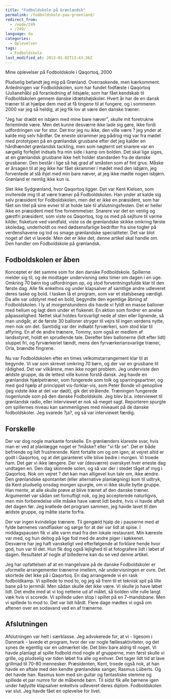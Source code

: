 ```yaml
---
title: "Fodboldskole på Grønlandsk"
permalink: /fodboldskole-paa-groenland/
redirect_from:
  - /node/249
  - /249/
language: da
categories:
  - Oplevelser
tags:
  - Fodboldskole
last_modified_at: 2013-01-02T13:43:36Z
---
```


Mine oplevelser på Fodboldskole i Qaqortoq, 2000

Pludselig befandt jeg mig på Grønland. Overraskende, men kærkomment. Anledningen var Fodboldskolen, som har fundet fodfæste i Qaqortoq (Julianehåb) på foranledning af ildsjæle, som har fået kendskab til Fodboldskolen gennem danske idrætshøjskoler. Hvert år har de en dansk træner til at hjælpe dem med at få tingene til at fungere, og i sommeren 2000 var jeg så heldig, at jeg fik lov at være den danske træner.

"Jeg har dræbt en isbjørn med mine bare næver", skulle mit foretrukne ferieminde være. Men det kunne desværre ikke lade sig gøre, ikke fordi udfordringen var for stor. Det tror jeg nu ikke, den ville være ? jeg ynder at kalde mig selv hårdfør. De eneste skrammer jeg pådrog mig var fra mødet med prototypen på en grønlandsk grusbane efter det jeg kalder en hårdhændet grønlandsk tackling, men som nøgternt set snarere var en sørgelig forfejlet indsats fra min side i kamp om bolden. Det skal lige siges, at en grønlandsk grusbane ikke helt holder standarden fra de danske grusbaner. Den består i lige så høj grad af småsten som af fint grus. Måske er årsagen til at jeg ikke har fået skrammer i mødet med den isbjørn, jeg forventede at slå ihjel med min bare næver, at jeg ikke mødte nogen isbjørn. Grønland er nemlig ikke kun is.

Slet ikke Sydgrønland, hvor Qaqortoq ligger. Det var Kent Kielsen, som inviterede mig til at være træner på Fodboldskolen. Han ynder at kalde sig selv præsident for Fodboldskolen, men det er ikke en præsident, som har fået sin titel på sine evner til at holde tale til afslutningsfesten. Det er heller ikke en præsident med fine fornemmelser. Snarere var det en venlig og gæstfri præsident, som viste os Qaqortoq, tog os med på sejlture til varme kilder, fisketure ved vandfald, viste os de grønlandske skikke omkring første skoledag, underholdt os med dødsensfarlige bedrifter fra sine togter på verdenshavene og lod os smage grønlandske specialiteter. Det var blot noget af det vi lavede. Men det er ikke det, denne artikel skal handle om. Den handler om Fodboldskole på grønlandsk.

Fodboldskolen er åben
---------------------

Konceptet er det samme som for den danske Fodboldskole. Spillerne melder sig til, og de modtager undervisning seks timer om dagen i en uge. Omkring 70 børn tog udfordringen op, og stod forventningsfulde klar til den første dag. Alle fik enkeltvis og under klapsalver af samtlige andre udleveret deres taske og bold. I tasken lå et program, som var et statsbesøg værdigt. Da alle var udstyret med en bold, begyndte den egentlige åbning af Fodboldskolen. I ly af morgenstundens dis havde vi fyldt en masse balloner med helium og lagt dem under et fiskenet. En aktion som fordrer en anelse påpasselighed. Nettet skal holdes forsvarligt nede af sten eller lignende, så man undgår, at de første 30 balloner stryger til vejrs til ingen verdens nytte, men nok om det. Samtidig var der indkøbt fyrværkeri, som stod klar til affyring. En af de andre trænere, Tommy, som også er medlem af landsstyret, holdt en sprudlende tale. Derefter blev ballonerne (lidt efter lidt) sluppet fri, og fyrværkeriet tændt, mens den fyrværkeriansvarlige træner, Orla, brændte fingrene.

Nu var Fodboldskolen efter en times velkomstarrangement klar til at begynde. Vi var som skrevet omkring 70 børn, og der var en grusbane til rådighed. Det var vilkårene, men ikke noget problem. Jeg underviste den ældste gruppe, da de lettest ville kunne forstå dansk. Jeg havde en grønlandsk hjælpetræner, som fungerede som tolk og sparringspartner, og med god hjælp af princippet vis-forklar-vis, som Peter Bonde vil genoplive (jeg vidste ikke at det var dødt), gik det strålende. Træningen fungerede nogenlunde som på den danske Fodboldskole. Jeg blev bl.a. interviewet til grønlandsk radio, eller interviewet er nok så meget sagt. Reporteren spurgte om spillernes niveau kan sammenlignes med niveauet på de danske fodboldskoler. Jeg svarede ?ja?, og så var interviewet færdig.

Forskelle
---------

Der var dog nogle markante forskelle. En grønlænders klareste svar, hvis man er ved at planlægge noget er ?måske? eller "vi får se". Det er både befriende og lidt frustrerende. Kent fortalte om og om igen, at vejret altid er godt i Qaqortoq, og at det garanteret ville blive bedre i morgen. Vi troede ham. Det gør vi ikke længere. Der var (desværre) overskyet hver eneste dag undtagen en. Den dag skinnede solen, og så var der i stedet tåget af myg i Qaqortoq. Nok om vejret ? det kan man alligevel kun tale om, ikke ændre. Den grønlandske spontanitet (eller alternative planlægning) kom til udtryk, da Kent pludselig onsdag morgen spurgte, om vi ikke skulle bytte gruppe. Han mente, at alle skulle prøve at blive trænet af den danske træner. Argumentet var sådan set fornuftigt nok, og jeg accepterede naturligvis, men min forberedelse ville måske have været lidt bedre, hvis vi havde aftalt det dagen før. Jeg krøllede det program sammen, jeg havde lavet til den ældste gruppe, og måtte starte forfra.

Der var ingen kvindelige trænere. Til gengæld hjalp de i pauserne med at fylde børnenes vandflasker og sørge for at der var lidt at spise. I middagspausen fik vi alle varm mad fra den lokale restaurant. Min kæreste var med, og hun deltog på lige fod med de andre piger i køkkenet. Desværre har jeg haft vanskeligt ved efterfølgende at forklare hende hvor god, hun var til det. Hun fik dog også lejlighed til at fotografere lidt i løbet af dagen. Resultatet af nogle af billederne kan du se ved denne artikel.

Jeg har opfattelsen af at en mangelvare på de danske Fodboldskoler er uformelle arrangementer trænerne imellem, når undervisningen er ovre. Det skortede det ikke på i Qaqortoq. En dag arrangerede vi en rask fodboldkamp. Vi spillede to mod to, og jeg så frem til et teknisk spil på lille bane på to jernmål. Men sådan skulle det ikke være. Vi skulle jo have løbet lidt. Det endte med at vi tog nettene ud af målet, så bolden ville rulle langt væk hvis vi scorede. Vi spillede uden stop i spillet på en 7-mandsbane. Men vi spillede to mod to. Det var lidt hårdt. Flere dage mødtes vi også om aftenen over en sodavand ved en af trænerne.

Afslutningen
------------

Afslutningen var helt i særklasse. Jeg advokerede for, at vi - ligesom i Danmark - lavede et program, hvor der var nogle fællesaktiviteter, og det synes de egentlig var en udmærket ide. Det blev bare aldrig til noget. Vi havde planlagt at spille fodbold mod nogle af grupperne, men først skulle vi grille, og pludselig var tiden løbet fra alle og enhver. Det tager lidt tid at lave grillmad til 70-80 mennesker. Præsidenten, Kent, troede også nok, at han havde en aftale med den kendte grønlandske sanger, Rasmus Lüberts. Og det havde han. Rasmus kom med sin guitar og fantastiske stemme og spillede et par numre for de måbende børn. Til sidst fik alle børnene igen under højlydte klapsalver enkeltvis udleveret deres diplom. Fodboldskolen var slut. Jeg havde fået en oplevelse for livet.
